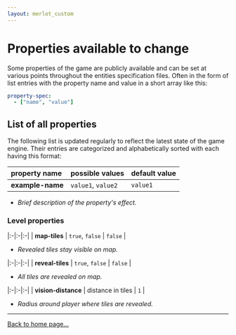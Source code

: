 ```yaml
---
layout: merlot_custom
---
```


# Properties available to change

Some properties of the game are publicly available and can be set at various points throughout the entities specification files. Often in the form of list entries with the property name and value in a short array like this:

```yaml
property-spec:
  - ["name", "value"]
```

## List of all properties

The following list is updated regularly to reflect the latest state of the game engine. Their entries are categorized and alphabetically sorted with each having this format:

| property name     | possible values    | default value  |
|:------------------|:-------------------|:---------------|
| **example-name**  | `value1`, `value2` | `value1`       |

* _Brief description of the property's effect._

### Level properties

|:-|:-|:-|
| **map-tiles** | `true`, `false` | `false` |

* _Revealed tiles stay visible on map._

|:-|:-|:-|
| **reveal-tiles** | `true`, `false` | `false` |

* _All tiles are revealed on map._

|:-|:-|:-|
| **vision-distance** | distance in tiles | `1` |

* _Radius around player where tiles are revealed._

* * *

[Back to home page...](../index)

